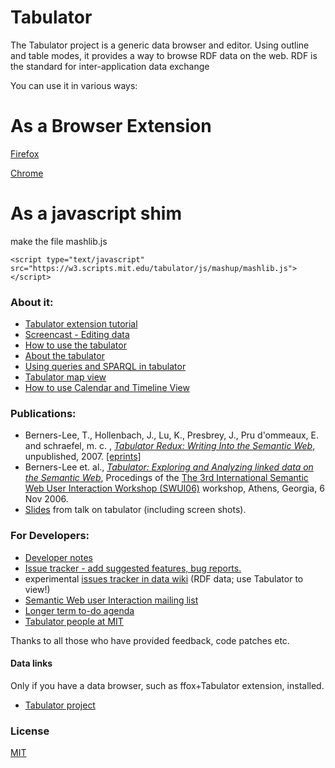 # Tabulator

The Tabulator project is a generic data browser and editor. Using outline and table modes, it provides a way to browse RDF data on the web. RDF is the standard for inter-application data exchange

You can use it in various ways:

# As a Browser Extension

[Firefox](https://github.com/linkeddata/tabulator-firefox)

[Chrome](https://github.com/linkeddata/tabulator-chrome)

# As a javascript shim

make the file mashlib.js

    <script type="text/javascript" src="https://w3.scripts.mit.edu/tabulator/js/mashup/mashlib.js"></script>
    
### About it:

*   [
        Tabulator extension tutorial](http://dig.csail.mit.edu/2007/tab/tabtutorial.html)
*   [Screencast - Editing data](http://dig.csail.mit.edu/2007/tab/tutorial/editing.mov)
*   [
	How to use the tabulator](http://dig.csail.mit.edu/2005/ajar/ajaw/Help.html)
*   [
	About the tabulator](http://dig.csail.mit.edu/2005/ajar/ajaw/About.html)
*   [
	Using queries and SPARQL in tabulator](http://dig.csail.mit.edu/2005/ajar/ajaw/tut/querytut.html)
*   [
	Tabulator map view](http://dig.csail.mit.edu/2005/ajar/ajaw/tut/tabmap.html)
*   [
	How to use Calendar and Timeline View](http://dig.csail.mit.edu/2005/ajar/ajaw/tut/calHelp.html)

### Publications:

*   Berners-Lee, T., Hollenbach, J., Lu, K., Presbrey, J., Pru d'ommeaux, E. and schraefel, m. c. , [
	_Tabulator Redux: Writing Into the Semantic Web_](http://eprints.ecs.soton.ac.uk/14773/1/tabulatorWritingTechRep.pdf), unpublished, 2007.
                [[eprints]](http://eprints.ecs.soton.ac.uk/14773/)
*   Berners-Lee et. al., [
	_Tabulator: Exploring and Analyzing linked data on the Semantic Web_](http://swui.semanticweb.org/swui06/papers/Berners-Lee/Berners-Lee.pdf),
	    Procedings of the [The 3rd International Semantic Web User Interaction Workshop (SWUI06)](http://swui.semanticweb.org/swui06)
	    workshop, Athens, Georgia, 6 Nov 2006.
*   [Slides](http://dig.csail.mit.edu/2007/Talks/0511-tab-tbl/)
	 from talk on tabulator (including screen shots).

### For Developers:

*   [
	Developer notes](http://dig.csail.mit.edu/2005/ajar/ajaw/Developer.html)
*   [
	Issue tracker - add suggested features, bug reports.](http://dig.csail.mit.edu/issues/tabulator/)
*   experimental [issues tracker in data wiki](http://dig.csail.mit.edu/2007/wiki/tabulator#project) (RDF data; use Tabulator to view!)
*   [
        Semantic Web user Interaction mailing list](http://lists.w3.org/Archives/Public/public-semweb-ui/2006Sep/)
*   [
	Longer term to-do agenda](http://dig.csail.mit.edu/2005/ajar/ajaw/ToDo.html)
*   [
	Tabulator people at MIT](http://dig.csail.mit.edu/2005/ajar/ajaw/people/Overview.html)

Thanks to all those who have provided feedback, code patches etc.

#### Data links

Only if you have a data browser, such as ffox+Tabulator extension, installed.

*   [Tabulator project](http://dig.csail.mit.edu/2005/ajar/ajaw/data#Tabulator)

### License

[MIT](http://mit-license.org/)
